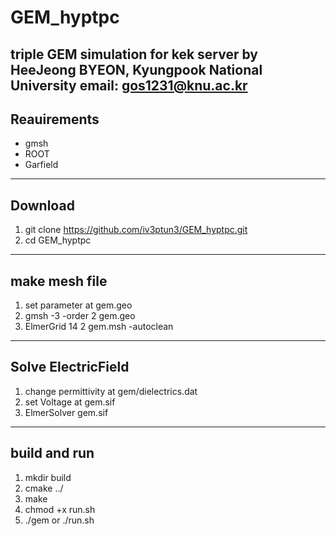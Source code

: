 # GEM_hyptpc
**triple GEM simulation for kek server**
by HeeJeong BYEON, Kyungpook National University
email: gos1231@knu.ac.kr
---
## Reauirements
- gmsh
- ROOT
- Garfield

---
## Download
1. git clone https://github.com/iv3ptun3/GEM_hyptpc.git
2. cd GEM_hyptpc

---
## make mesh file
1. set parameter at gem.geo
2. gmsh -3 -order 2 gem.geo
3. ElmerGrid 14 2 gem.msh -autoclean

---
## Solve ElectricField
1. change permittivity at gem/dielectrics.dat
2. set Voltage at gem.sif
3. ElmerSolver gem.sif

---
## build and run
1. mkdir build
2. cmake ../
3. make
4. chmod +x run.sh
5. ./gem or ./run.sh
